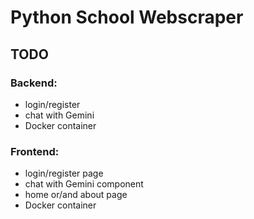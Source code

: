 # Python School Webscraper

## TODO
### Backend:
* login/register
* chat with Gemini
* Docker container

### Frontend:
* login/register page
* chat with Gemini component
* home or/and about page
* Docker container